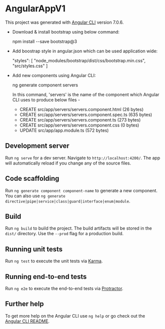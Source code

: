# AngularAppV1

This project was generated with [Angular CLI](https://github.com/angular/angular-cli) version 7.0.6.

- Download & install bootstrap using below command:
    
    npm install --save bootstrap@3

- Add boostrap style in angular.json which can be used application wide:

    "styles": [
        "node_modules/bootstrap/dist/css/bootstrap.min.css",
        "src/styles.css"
    ]

- Add new components using Angular CLI:

    ng generate component servers

    In this command, 'servers' is the name of the component which Angular CLI uses to produce below files -

    * CREATE src/app/servers/servers.component.html (26 bytes)
    * CREATE src/app/servers/servers.component.spec.ts (635 bytes)
    * CREATE src/app/servers/servers.component.ts (273 bytes)
    * CREATE src/app/servers/servers.component.css (0 bytes)
    * UPDATE src/app/app.module.ts (572 bytes)

## Development server

Run `ng serve` for a dev server. Navigate to `http://localhost:4200/`. The app will automatically reload if you change any of the source files.

## Code scaffolding

Run `ng generate component component-name` to generate a new component. You can also use `ng generate directive|pipe|service|class|guard|interface|enum|module`.

## Build

Run `ng build` to build the project. The build artifacts will be stored in the `dist/` directory. Use the `--prod` flag for a production build.

## Running unit tests

Run `ng test` to execute the unit tests via [Karma](https://karma-runner.github.io).

## Running end-to-end tests

Run `ng e2e` to execute the end-to-end tests via [Protractor](http://www.protractortest.org/).

## Further help

To get more help on the Angular CLI use `ng help` or go check out the [Angular CLI README](https://github.com/angular/angular-cli/blob/master/README.md).
